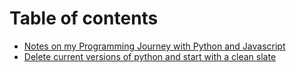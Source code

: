 # Table of contents

* [Notes on my Programming Journey with Python and Javascript](README.md)
* [Delete current versions of python and start with a clean slate](delete-current-versions-of-python-and-start-with-a-clean-slate.md)

